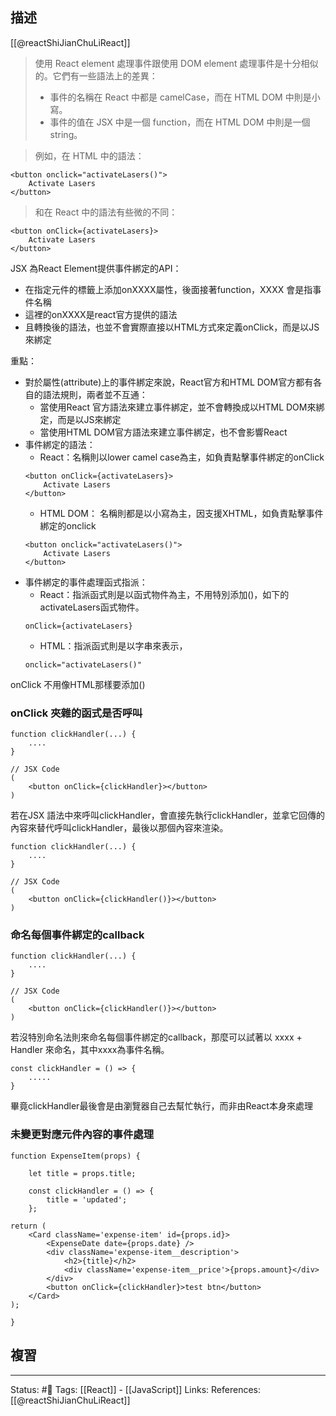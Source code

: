 
## 描述
[[@reactShiJianChuLiReact]]
> 使用 React element 處理事件跟使用 DOM element 處理事件是十分相似的。它們有一些語法上的差異：
> -   事件的名稱在 React 中都是 camelCase，而在 HTML DOM 中則是小寫。
> -   事件的值在 JSX 中是一個 function，而在 HTML DOM 中則是一個 string。


> 例如，在 HTML 中的語法：
```
<button onclick="activateLasers()">
	Activate Lasers
</button>
```

> 和在 React 中的語法有些微的不同：
```
<button onClick={activateLasers}>  
	Activate Lasers
</button>
```


JSX 為React Element提供事件綁定的API：
- 在指定元件的標籤上添加onXXXX屬性，後面接著function，XXXX 會是指事件名稱
- 這裡的onXXXX是react官方提供的語法
- 且轉換後的語法，也並不會實際直接以HTML方式來定義onClick，而是以JS來綁定



重點：
- 對於屬性(attribute)上的事件綁定來說，React官方和HTML DOM官方都有各自的語法規則，兩者並不互通：
	- 當使用React 官方語法來建立事件綁定，並不會轉換成以HTML DOM來綁定，而是以JS來綁定
	- 當使用HTML DOM官方語法來建立事件綁定，也不會影響React
- 事件綁定的語法：
	- React：名稱則以lower camel case為主，如負責點擊事件綁定的onClick
	```
	<button onClick={activateLasers}>  
		Activate Lasers
	</button>
	```
	- HTML DOM： 名稱則都是以小寫為主，因支援XHTML，如負責點擊事件綁定的onclick
	```
	<button onclick="activateLasers()">
		Activate Lasers
	</button>
	```
- 事件綁定的事件處理函式指派：
	- React：指派函式則是以函式物件為主，不用特別添加()，如下的activateLasers函式物件。
	```
	onClick={activateLasers}
	```
	- HTML：指派函式則是以字串來表示，
	```
	onclick="activateLasers()"
	```
onClick 不用像HTML那樣要添加()

### onClick 夾雜的函式是否呼叫

```
function clickHandler(...) {
	....
}

// JSX Code
(
	<button onClick={clickHandler}></button>
)
```

若在JSX 語法中來呼叫clickHandler，會直接先執行clickHandler，並拿它回傳的內容來替代呼叫clickHandler，最後以那個內容來渲染。
```
function clickHandler(...) {
	....
}

// JSX Code
(
	<button onClick={clickHandler()}></button>
)
```


### 命名每個事件綁定的callback
```
function clickHandler(...) {
	....
}

// JSX Code
(
	<button onClick={clickHandler()}></button>
)
```


若沒特別命名法則來命名每個事件綁定的callback，那麼可以試著以 xxxx + Handler 來命名，其中xxxx為事件名稱。
```
const clickHandler = () => {
	.....
}
```

畢竟clickHandler最後會是由瀏覽器自己去幫忙執行，而非由React本身來處理


### 未變更對應元件內容的事件處理



```
function ExpenseItem(props) {

	let title = props.title;
	
	const clickHandler = () => {
		title = 'updated';
	};

return (
	<Card className='expense-item' id={props.id}>	
		<ExpenseDate date={props.date} />
		<div className='expense-item__description'>
			<h2>{title}</h2>
			<div className='expense-item__price'>{props.amount}</div>
		</div>
		<button onClick={clickHandler}>test btn</button>
	</Card>
);

}
```

## 複習


---
Status: #🌱 
Tags:
[[React]] - [[JavaScript]]
Links:
References:
[[@reactShiJianChuLiReact]]